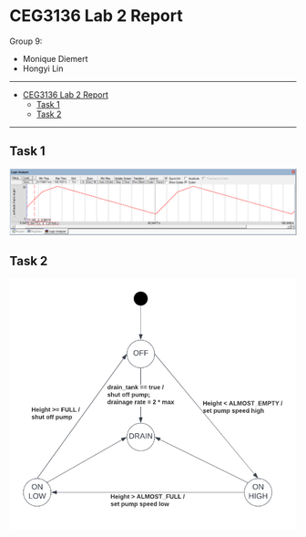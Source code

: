 # CEG3136 Lab 2 Report

Group 9:
* Monique Diemert
* Hongyi Lin

***

- [CEG3136 Lab 2 Report](#ceg3136-lab-2-report)
  - [Task 1](#task-1)
  - [Task 2](#task-2)

***

## Task 1
![task1-line-chart.png](task1-line-chart.png)

## Task 2
![task2-state-machine.png](task2-state-machine.png)
